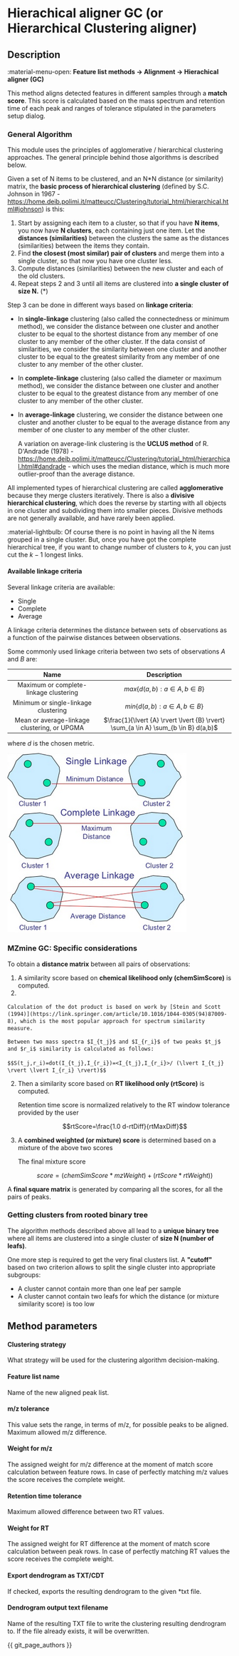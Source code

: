 # **Hierachical aligner GC (or Hierarchical Clustering aligner)**

## **Description**

:material-menu-open: **Feature list methods → Alignment → Hierachical aligner (GC)**

This method aligns detected features in different samples through a **match score**. This score is calculated based on the mass spectrum and retention time of each peak and ranges of tolerance stipulated in the parameters setup dialog.

### **General Algorithm**

This module uses the principles of agglomerative / hierarchical clustering approaches. The general principle behind those algorithms is described below.

Given a set of N items to be clustered, and an N*N distance (or similarity) matrix, the **basic process of hierarchical clustering** (defined by S.C. Johnson in 1967 - <a>https://home.deib.polimi.it/matteucc/Clustering/tutorial_html/hierarchical.html#johnson</a>) is this:

1. Start by assigning each item to a cluster, so that if you have **N items**, you now have **N clusters**, each containing just one item. Let the **distances (similarities)** between the clusters the same as the distances (similarities) between the items they contain. 
2. Find **the closest (most similar) pair of clusters** and merge them into a single cluster, so that now you have one cluster less. 
3. Compute distances (similarities) between the new cluster and each of the old clusters. 
4. Repeat steps 2 and 3 until all items are clustered into **a single cluster of size N.** (*)

Step 3 can be done in different ways based on **linkage criteria**:

- In **single-linkage** clustering (also called the connectedness or minimum method), we consider the distance between one cluster and another cluster to be equal to the shortest distance from any member of one cluster to any member of the other cluster. If the data consist of similarities, we consider the similarity between one cluster and another cluster to be equal to the greatest similarity from any member of one cluster to any member of the other cluster.

- In **complete-linkage** clustering (also called the diameter or maximum method), we consider the distance between one cluster and another cluster to be equal to the greatest distance from any member of one cluster to any member of the other cluster.

- In **average-linkage** clustering, we consider the distance between one cluster and another cluster to be equal to the average distance from any member of one cluster to any member of the other cluster.

    A variation on average-link clustering is the **UCLUS method** of R. D'Andrade (1978) - <a>https://home.deib.polimi.it/matteucc/Clustering/tutorial_html/hierarchical.html#dandrade</a> - which uses the median distance, which is much more outlier-proof than the average distance.

[//]: # (TODO Decide if this info has to be that detailed)

All implemented types of hierarchical clustering are called **agglomerative** because they merge clusters iteratively. There is also a **divisive hierarchical clustering**, which does the reverse by starting with all objects in one cluster and subdividing them into smaller pieces. Divisive methods are not generally available, and have rarely been applied.

:material-lightbulb: Of course there is no point in having all the N items grouped in a single cluster. But, once you have got the complete hierarchical tree, if you want to change number of clusters to $k$, you can just cut the $k-1$ longest links.

#### **Available linkage criteria** 

Several linkage criteria are available:

- Single
- Complete
- Average

A linkage criteria determines the distance between sets of observations as a function of the pairwise distances between observations.

Some commonly used linkage criteria between two sets of observations $A$ and $B$ are:



|                     Name                     |                                     Description                                      |
|:--------------------------------------------:|:------------------------------------------------------------------------------------:|
|    Maximum or complete-linkage clustering    |                         $max  \{ d(a,b):a \in A, b \in B \}$                         |
|     Minimum or single-linkage clustering     |                         $min \{ d(a,b):a \in A, b \in B \}$                          |
| Mean or average-linkage clustering, or UPGMA | $\frac{1}{\lvert {A} \rvert \lvert {B} \rvert} \sum_{a \in A} \sum_{b \in B} d(a,b)$ |

where $d$ is the chosen metric.

![Linkage methods](linkage-methods.png)

### **MZmine GC: Specific considerations**

To obtain a **distance matrix** between all pairs of observations:

1. A similarity score based on **chemical likelihood only (chemSimScore)** is computed.
2. 
<!-- markdown-link-check-disable -->
    Calculation of the dot product is based on work by [Stein and Scott (1994)](https://link.springer.com/article/10.1016/1044-0305(94)87009-8), which is the most popular approach for spectrum similarity measure.
<!-- markdown-link-check-enable -->

    Between two mass spectra $I_{t_j}$ and $I_{r_i}$ of two peaks $t_j$ and $r_i$ similarity is calculated as follows:

    $$S(t_j,r_i)=dot(I_{t_j},I_{r_i})=<I_{t_j},I_{r_i}>/ (\lvert I_{t_j} \rvert \lvert I_{r_i} \rvert)$$

2. Then a similarity score based on **RT likelihood only (rtScore)** is computed. 

    Retention time score is normalized relatively to the RT window tolerance provided by the user

    $$rtScore=\frac{1.0 d-rtDiff}{rtMaxDiff}$$

4. A **combined weighted (or mixture) score** is determined based on a mixture of the above two scores 

    The final mixture score

    $$score = (chemSimScore * mzWeight) + (rtScore * rtWeight))$$


A **final square matrix** is generated by comparing all the scores, for all the pairs of peaks.

### **Getting clusters from rooted binary tree**

The algorithm methods described above all lead to a **unique binary tree** where all items are clustered into a single cluster of **size N (number of leafs)**.

One more step is required to get the very final clusters list. A **"cutoff"** based on two criterion allows to split the single cluster into appropriate subgroups:

- A cluster cannot contain more than one leaf per sample
- A cluster cannot contain two leafs for which the distance (or mixture similarity score) is too low

[//]: # (TODO; Add example)

## **Method parameters**

#### **Clustering strategy**

What strategy will be used for the clustering algorithm decision-making.

#### **Feature list name**

Name of the new aligned peak list.

#### **m/z tolerance**

This value sets the range, in terms of m/z, for possible peaks to be aligned. Maximum allowed m/z difference.

#### **Weight for m/z**

The assigned weight for m/z difference at the moment of match score calculation between feature rows. In case of perfectly matching m/z values the score receives the complete weight.

#### **Retention time tolerance**

Maximum allowed difference between two RT values.

#### **Weight for RT**

The assigned weight for RT difference at the moment of match score calculation between peak rows. In case of perfectly matching RT values the score receives the complete weight.

#### **Export dendrogram as TXT/CDT**

If checked, exports the resulting dendrogram to the given *txt file. 

[//]: #  (The dendrogram can be then browsed using common applications such as TreeView <a>https://sourceforge.net/projects/jtreeview/</a>.)

#### **Dendrogram output text filename**

Name of the resulting TXT file to write the clustering resulting dendrogram to. If the file already exists, it will be overwritten.

{{ git_page_authors }}
